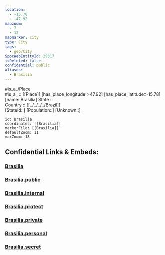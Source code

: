 ```yaml
---
location:
  - -15.78
  - -47.92
mapzoom:
  - 7
  - 12
mapmarker: city
type: City
tags:
  - geo/City
SpocWebEntityId: 29317
isDeleted: false
confidential: public
aliases:
  - Brasília
---
```


#is_a_/Place  
#is_a_ :: [[Place]] 
[has_place_longitude::-47.92] 
[has_place_latitude::-15.78] 
[name::Brasilia] 
State ::  
Country :: [[../../../../Brazil]]  
[StateId::] 
[Population::] 
[Unknown::] 


```leaflet
id: Brasilia
coordinates: [[Brasilia]] 
markerFile: [[Brasilia]] 
defaultZoom: 11 
maxZoom: 18
```


## Confidential Links & Embeds: 

### [Brasilia](/_Standards/Earth/Continent/America~South/Brazil/states~Brazil/Distrito_Federal/City/Brasilia.md) 

### [Brasilia.public](/_public/Earth/Continent/America~South/Brazil/states~Brazil/Distrito_Federal/City/Brasilia.public.md) 

### [Brasilia.internal](/_internal/Earth/Continent/America~South/Brazil/states~Brazil/Distrito_Federal/City/Brasilia.internal.md) 

### [Brasilia.protect](/_protect/Earth/Continent/America~South/Brazil/states~Brazil/Distrito_Federal/City/Brasilia.protect.md) 

### [Brasilia.private](/_private/Earth/Continent/America~South/Brazil/states~Brazil/Distrito_Federal/City/Brasilia.private.md) 

### [Brasilia.personal](/_personal/Earth/Continent/America~South/Brazil/states~Brazil/Distrito_Federal/City/Brasilia.personal.md) 

### [Brasilia.secret](/_secret/Earth/Continent/America~South/Brazil/states~Brazil/Distrito_Federal/City/Brasilia.secret.md)

